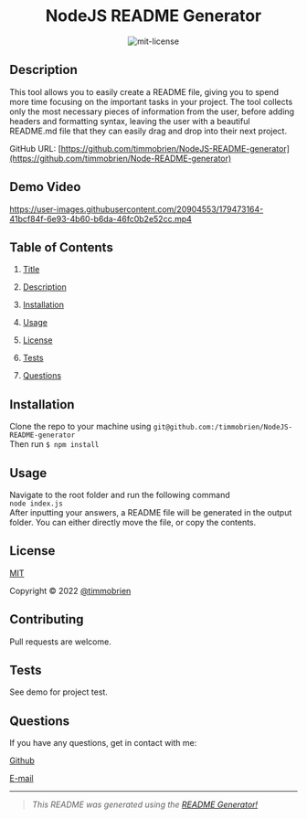 

<center>

# NodeJS README Generator <a name="title"></a><br>

![mit-license](https://img.shields.io/badge/license-MIT-green)
</center>

## Description <a name="description"></a>

This tool allows you to easily create a README file, giving you to spend more time focusing on the important tasks in your project. The tool collects only the most necessary pieces of information from the user, before adding headers and formatting syntax, leaving the user with a beautiful README.md file that they can easily drag and drop into their next project.

GitHub URL: [https://github.com/timmobrien/NodeJS-README-generator](https://github.com/timmobrien/Node-README-generator)

## Demo Video

https://user-images.githubusercontent.com/20904553/179473164-41bcf84f-6e93-4b60-b6da-46fc0b2e52cc.mp4


## Table of Contents
1. [Title](#title)

2. [Description](#description)

3. [Installation](#installation)

4. [Usage](#usage)

5. [License](#license)

6. [Tests](#tests)

7. [Questions](#questions)

## Installation <a name="installation"></a>
Clone the repo to your machine using `git@github.com:/timmobrien/NodeJS-README-generator` <br> Then run `$ npm install` 

## Usage <a name="usage"></a>
Navigate to the root folder and run the following command <br> `node index.js` <br> After inputting your answers, a README file will be generated in the output folder. You can either directly move the file, or copy the contents.

## License <a name="license"></a>
[MIT](https://choosealicense.com/licenses/mit)

Copyright © 2022 [@timmobrien](https://github.com/timmobrien)

## Contributing <a name="contributing"></a>
Pull requests are welcome.

## Tests <a name="tests"></a>
See demo for project test.

## Questions <a name="questions"></a>

If you have any questions, get in contact with me:

[Github](https://github.com/timmobrien)

[E-mail](timmobrien@icloud.com) 

__________________________________________________

> *This README was generated using the [README Generator!](https://github.com/timmobrien/NodeJS-README-Generator)*
